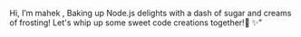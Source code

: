Hi, I’m mahek ,
Baking up Node.js delights with a dash of sugar and creams of frosting! Let's whip up some sweet code creations together!🍰 ✨"  
<!---
mahek747/mahek747 is a ✨ special ✨ repository because its `README.md` (this file) appears on your GitHub profile.
You can click the Preview link to take a look at your changes.
--->
